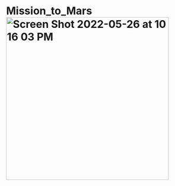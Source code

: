 # Mission_to_Mars<img width="438" alt="Screen Shot 2022-05-26 at 10 16 03 PM" src="https://user-images.githubusercontent.com/100255000/170615429-29169e6d-6f11-47b2-ba4f-8c23e706390b.png">
